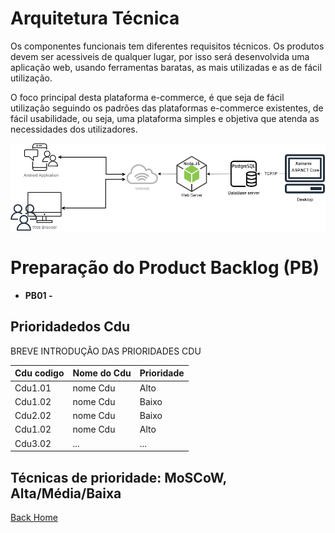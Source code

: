 # Arquitetura Técnica

Os componentes funcionais tem diferentes requisitos técnicos. Os produtos devem ser acessiveis de qualquer lugar, por isso será desenvolvida uma aplicação web, usando ferramentas baratas, as mais utilizadas e as de fácil utilização.

O foco principal desta plataforma e-commerce, é que seja de fácil utilização seguindo os padrões das plataformas e-commerce existentes, de fácil usabilidade, ou seja, uma plataforma simples e objetiva que atenda as necessidades dos utilizadores.


![image](Images\ArquiteturaTecnica.png)


# Preparação do Product Backlog (PB)

* **PB01 -**  


## Prioridadedos Cdu

BREVE INTRODUÇÃO DAS PRIORIDADES CDU

Cdu codigo |Nome do Cdu| Prioridade
-----|-----|-----
Cdu1.01 | nome Cdu | Alto
Cdu1.02 | nome Cdu | Baixo
Cdu2.02 | nome Cdu | Baixo
Cdu1.02 | nome Cdu | Alto
Cdu3.02 | ... | ...|


## Técnicas de prioridade: MoSCoW, Alta/Média/Baixa



[Back Home](Home)